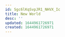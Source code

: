 ```yaml
---
id: Sgc6lKqSvpJR1_NHVX_Ic
title: New World
desc: ''
updated: 1644961726971
created: 1644961726971
---
```


